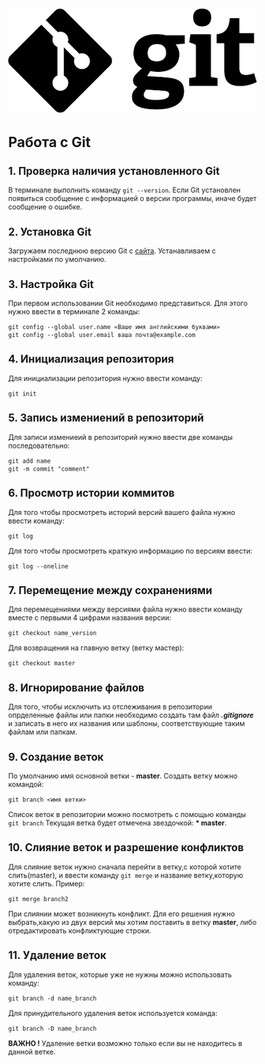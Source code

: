 ![Logo](Git-Logo-Black.png)
# Работа с Git

## 1. Проверка наличия установленного Git 
В терминале выполнить команду `git --version`.
Если Git установлен появиться сообщение с информацией о версии программы, иначе будет сообщение о ошибке.

## 2. Установка Git
Загружаем последнюю версию Git с [сайта](https://git-scm.com/downloads).
Устанавливаем с настройками по умолчанию.

## 3. Настройка Git
При первом использовании Git необходимо представиться.
Для этого нужно ввести в терминале 2 команды:
```
git config --global user.name «Ваше имя английскими буквами»
git config --global user.email ваша почта@example.com
```
## 4. Инициализация репозитория
Для инициализации репозитория нужно ввести команду:
```
git init
```
## 5. Запись измениений в репозиторий
Для записи измениеий в репозиторий нужно ввести две команды последовательно:
```
git add name
git -m commit "comment"
```
## 6. Просмотр истории коммитов
Для того чтобы просмотреть историй версий вашего файла нужно ввести команду:
```
git log
```
Для того чтобы просмотреть краткую информацию по версиям ввести:
```
git log --oneline
```
## 7. Перемещение между сохранениями 
Для перемещениями между версиями файла нужно ввести команду вместе с первыми 4 цифрами названия версии:
```
git checkout name_version
```
Для возвращения на главную ветку (ветку мастер):
```
git checkout master
```

## 8. Игнорирование файлов
Для того, чтобы исключить из отслеживания в репозитории опрделенные файлы или папки необходимо создать там файл ***.gitignore*** и записать в него их названия или шаблоны, соответствующие таким файлам или папкам.

## 9. Создание веток 
По умолчанию имя основной ветки - **master**.
Создать ветку можно командой:
```
git branch <имя ветки>
```
Список веток в репозитории можно посмотреть с помощью команды `git branch`
Текущая ветка будет отмечена звездочкой: **\* master**.

## 10. Слияние веток и разрешение конфликтов
Для слияние веток нужно сначала перейти в ветку,с которой хотите слить(master), и ввести команду `git merge` и название ветку,которую хотите слить. Пример:
```
git merge branch2
```
При слиянии может возникнуть конфликт. Для его решения нужно выбрать,какую из двух версий мы хотим поставить в ветку **master**, либо отредактировать конфликтующие строки.

## 11. Удаление веток
Для удаления веток, которые уже не нужны можно использовать команду:
```
git branch -d name_branch
```
Для принудительного удаления веток используется команда:
```
git branch -D name_branch
```
**ВАЖНО !** Удаление ветки возможно только если вы не находитесь в данной ветке.
